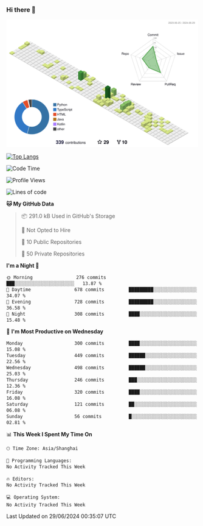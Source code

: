 ### Hi there 👋

![](./profile-3d-contrib/profile-green-animate.svg)

 

[![Top Langs](https://github-readme-stats.vercel.app/api/top-langs/?username=fly2tomato)](https://github.com/anuraghazra/github-readme-stats)


 

<!--START_SECTION:waka-->
![Code Time](http://img.shields.io/badge/Code%20Time-5%20hrs%2042%20mins-blue)

![Profile Views](http://img.shields.io/badge/Profile%20Views-0-blue)

![Lines of code](https://img.shields.io/badge/From%20Hello%20World%20I%27ve%20Written-520.8%20thousand%20lines%20of%20code-blue)

**🐱 My GitHub Data** 

> 📦 291.0 kB Used in GitHub's Storage 
 > 
> 🚫 Not Opted to Hire
 > 
> 📜 10 Public Repositories 
 > 
> 🔑 50 Private Repositories 
 > 
**I'm a Night 🦉** 

```text
🌞 Morning                276 commits         ███░░░░░░░░░░░░░░░░░░░░░░   13.87 % 
🌆 Daytime                678 commits         █████████░░░░░░░░░░░░░░░░   34.07 % 
🌃 Evening                728 commits         █████████░░░░░░░░░░░░░░░░   36.58 % 
🌙 Night                  308 commits         ████░░░░░░░░░░░░░░░░░░░░░   15.48 % 
```
📅 **I'm Most Productive on Wednesday** 

```text
Monday                   300 commits         ████░░░░░░░░░░░░░░░░░░░░░   15.08 % 
Tuesday                  449 commits         ██████░░░░░░░░░░░░░░░░░░░   22.56 % 
Wednesday                498 commits         ██████░░░░░░░░░░░░░░░░░░░   25.03 % 
Thursday                 246 commits         ███░░░░░░░░░░░░░░░░░░░░░░   12.36 % 
Friday                   320 commits         ████░░░░░░░░░░░░░░░░░░░░░   16.08 % 
Saturday                 121 commits         ██░░░░░░░░░░░░░░░░░░░░░░░   06.08 % 
Sunday                   56 commits          █░░░░░░░░░░░░░░░░░░░░░░░░   02.81 % 
```


📊 **This Week I Spent My Time On** 

```text
🕑︎ Time Zone: Asia/Shanghai

💬 Programming Languages: 
No Activity Tracked This Week

🔥 Editors: 
No Activity Tracked This Week

💻 Operating System: 
No Activity Tracked This Week
```


 Last Updated on 29/06/2024 00:35:07 UTC
<!--END_SECTION:waka-->

